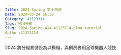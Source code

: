 ```yaml
---
Title: 2024 Spring 第十四週
Date: 2024-05-24 16:30
Category: 41123114
Tags: W14任務
Slug: 2024-Spring-W14-41123114-blog-tutorial
Author:41123114
---
```


2024 將分組倉儲設為以模組，與創房者用足球機器人競技

<!-- PELICAN_END_SUMMARY -->
